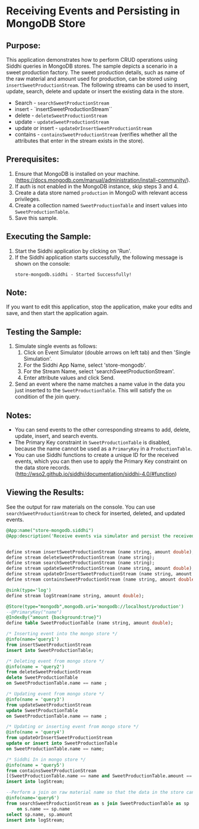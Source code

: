 # Receiving Events and Persisting in MongoDB Store

## Purpose:
This application demonstrates how to perform CRUD operations using Siddhi queries in MongoDB stores. The sample depicts a scenario in a sweet production factory. The sweet production details, such as name of the raw material and amount used for production, can be stored using `insertSweetProductionStream`. The following streams can be used to insert, update, search, delete and update or insert the existing data in the store.
* Search - `searchSweetProductionStream`
* insert - `insertSweetProductionStream``
* delete - `deleteSweetProductionStream`
* update - `updateSweetProductionStream`
* update or insert - `updateOrInsertSweetProductionStream`
* contains - `containsSweetProductionStream` (verifies whether all the attributes that enter in the stream exists in the store).

## Prerequisites:
1. Ensure that MongoDB is installed on your machine. (https://docs.mongodb.com/manual/administration/install-community/).
2. If auth is not enabled in the MongoDB instance, skip steps 3 and 4.
3. Create a data store named `production` in MongoD with relevant access privileges.
4. Create a collection named `SweetProductionTable` and insert values into `SweetProductionTable`.
5. Save this sample.

## Executing the Sample:
1. Start the Siddhi application by clicking on 'Run'.
2. If the Siddhi application starts successfully, the following message is shown on the console:
    ```
    store-mongodb.siddhi - Started Successfully!
    ```

## Note:
If you want to edit this application, stop the application, make your edits and save, and then start the application again.

## Testing the Sample:
1. Simulate single events as follows:
    1. Click on Event Simulator (double arrows on left tab) and then 'Single Simulation'.
    2. For the Siddhi App Name, select 'store-mongodb'.
    3. For the Stream Name, select 'searchSweetProductionStream'.
    4. Enter attribute values and click Send.
2. Send an event where the name matches a name value in the data you just inserted to the `SweetProductionTable`. This will satisfy the `on` condition of the join query.

## Notes:
* You can send events to the other corresponding streams to add, delete, update, insert, and search events.
* The Primary Key constraint in `SweetProductionTable` is disabled, because the name cannot be used as a `PrimaryKey` in a `ProductionTable`.
* You can use Siddhi functions to create a unique ID for the received events, which you can then use to apply the Primary Key constraint on the data store records. (http://wso2.github.io/siddhi/documentation/siddhi-4.0/#function)

## Viewing the Results:
See the output for raw materials on the console. You can use `searchSweetProductionStream` to check for inserted, deleted, and updated events.

```sql
@App:name("store-mongodb.siddhi")
@App:description('Receive events via simulator and persist the received data in the store.')


define stream insertSweetProductionStream (name string, amount double);
define stream deleteSweetProductionStream (name string);
define stream searchSweetProductionStream (name string);
define stream updateSweetProductionStream (name string, amount double);
define stream updateOrInsertSweetProductionStream (name string, amount double);
define stream containsSweetProductionStream (name string, amount double);

@sink(type='log')
define stream logStream(name string, amount double);

@Store(type="mongodb",mongodb.uri='mongodb://localhost/production')
--@PrimaryKey("name")
@IndexBy("amount {background:true}")
define table SweetProductionTable (name string, amount double);

/* Inserting event into the mongo store */
@info(name='query1')
from insertSweetProductionStream
insert into SweetProductionTable;

/* Deleting event from mongo store */
@info(name = 'query2')
from deleteSweetProductionStream
delete SweetProductionTable
on SweetProductionTable.name == name ;

/* Updating event from mongo store */
@info(name = 'query3')
from updateSweetProductionStream
update SweetProductionTable
on SweetProductionTable.name == name ;

/* Updating or inserting event from mongo store */
@info(name = 'query4')
from updateOrInsertSweetProductionStream
update or insert into SweetProductionTable
on SweetProductionTable.name == name;

/* Siddhi In in mongo store */
@info(name = 'query5')
from containsSweetProductionStream
[(SweetProductionTable.name == name and SweetProductionTable.amount == amount) in SweetProductionTable]
insert into logStream;

--Perform a join on raw material name so that the data in the store can be viewed
@info(name='query6')
from searchSweetProductionStream as s join SweetProductionTable as sp
    on s.name == sp.name
select sp.name, sp.amount
insert into logStream;
```